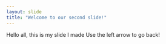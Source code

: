 ```yaml
---
layout: slide
title: "Welcome to our second slide!"
---
```

Hello all, this is my slide I made
Use the left arrow to go back!
